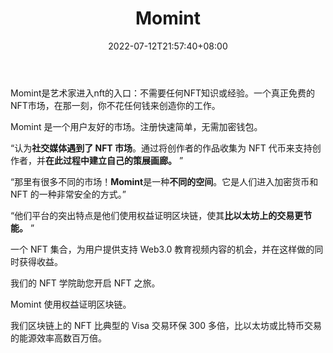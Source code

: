 ﻿---
weight: 
title: "Momint"
description: "Momint is the artists on-ramp to NFTs: no prior NFT knowledge or experience needed. A truly-free NFT marketplace, on Momint you pay nothing to mint your work."
date: 2022-07-12T21:57:40+08:00
lastmod: 2022-07-12T16:45:40+08:00
draft: false
authors: ["qianxun"]
featuredImage: "144.jpg"
link: "https://www.momint.so/"
tags: ["Momint","交易所"]
categories: ["navigation"]
navigation: ["交易所"]
lightgallery: true
toc: true
pinned: false
recommend: false
recommend1: false
---
Momint是艺术家进入nft的入口：不需要任何NFT知识或经验。一个真正免费的NFT市场，在那一刻，你不花任何钱来创造你的工作。

Momint 是一个用户友好的市场。注册快速简单，无需加密钱包。

“认为**社交媒体遇到了 NFT 市场**。通过将创作者的作品收集为 NFT 代币来支持创作者，并**在此过程中建立自己的策展画廊。** ”

“那里有很多不同的市场！**Momint**是一种**不同的空间**。它是人们进入加密货币和 NFT 的一种非常安全的方式。”

“他们平台的突出特点是他们使用权益证明区块链，使其**比以太坊上的交易更节能。** ”

一个 NFT 集合，为用户提供支持 Web3.0 教育视频内容的机会，并在这样做的同时获得收益。

我们的 NFT 学院助您开启 NFT 之旅。

Momint 使用权益证明区块链。

我们区块链上的 NFT 比典型的 Visa 交易环保 300 多倍，比以太坊或比特币交易的能源效率高数百万倍。